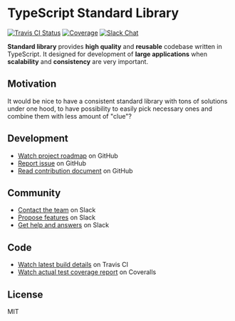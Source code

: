 # TypeScript Standard Library

[![Travis CI Status](https://img.shields.io/travis/rust-lang/rust/master.svg?logo=travis)](https://travis-ci.org/monumentjs/core)
[![Coverage](https://img.shields.io/coveralls/github/monumentjs/core/master.svg?logo=travis)](hhttps://coveralls.io/github/monumentjs/core)
[![Slack Chat](https://img.shields.io/badge/slack-chat-brightgreen.svg?logo=slack)](https://join.slack.com/t/monumentjs/shared_invite/enQtNDY1ODA1MTExMzQ4LTI0MjllODEwOTk5MjM0NGIwY2YwNzVjNDU3YjEwYzYwYTNjMmI0NjFkNmNjMDFlMjA1NzgzODk0NjcxZTc4NjM)

**Standard library** provides **high quality** and **reusable** codebase written in TypeScript. 
It designed for development of **large applications** when **scalability** and **consistency** 
are very important.

## Motivation

It would be nice to have a consistent standard library with tons of solutions under one hood, to have possibility to easily pick necessary ones and combine them with less amount of "clue"?

## Development

- [Watch project roadmap](https://github.com/monumentjs/core/wiki/Roadmap) on GitHub
- [Report issue](https://github.com/monumentjs/core/issues) on GitHub
- [Read contribution document](https://github.com/monumentjs/core/blob/master/CONTRIBUTING.md) on GitHub

## Community

- [Contact the team](https://join.slack.com/t/monumentjs/shared_invite/enQtNDY1ODA1MTExMzQ4LTI0MjllODEwOTk5MjM0NGIwY2YwNzVjNDU3YjEwYzYwYTNjMmI0NjFkNmNjMDFlMjA1NzgzODk0NjcxZTc4NjM) on Slack
- [Propose features](https://join.slack.com/t/monumentjs/shared_invite/enQtNDY1ODA1MTExMzQ4LTI0MjllODEwOTk5MjM0NGIwY2YwNzVjNDU3YjEwYzYwYTNjMmI0NjFkNmNjMDFlMjA1NzgzODk0NjcxZTc4NjM) on Slack
- [Get help and answers](https://join.slack.com/t/monumentjs/shared_invite/enQtNDY1ODA1MTExMzQ4LTI0MjllODEwOTk5MjM0NGIwY2YwNzVjNDU3YjEwYzYwYTNjMmI0NjFkNmNjMDFlMjA1NzgzODk0NjcxZTc4NjM) on Slack

## Code 

- [Watch latest build details](https://travis-ci.org/monumentjs/core.svg?branch=master) on Travis CI
- [Watch actual test coverage report](https://coveralls.io/github/monumentjs/core) on Coveralls


## License

MIT
